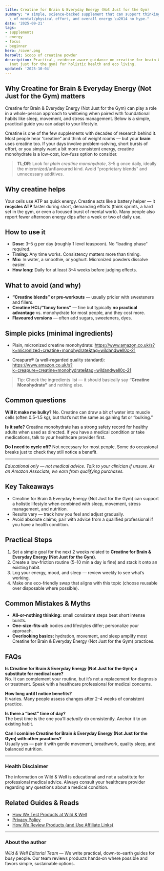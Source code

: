 ```yaml
---
title: Creatine for Brain & Everyday Energy (Not Just for the Gym)
summary: "A simple, science-backed supplement that can support thinking, short bursts\
  \ of mental/physical effort, and overall energy \u2014 no hype."
date: '2025-09-21'
tags:
- supplements
- energy
- focus
- beginner
hero: /cover.png
heroAlt: Scoop of creatine powder
description: Practical, evidence-aware guidance on creatine for brain & everyday energy
  (not just for the gym) for holistic health and eco living.
updated: '2025-10-04'
---
```


## Why Creatine for Brain & Everyday Energy (Not Just for the Gym) matters
Creatine for Brain & Everyday Energy (Not Just for the Gym) can play a role in a whole-person approach to wellbeing when paired with foundational habits like sleep, movement, and stress management. Below is a simple, practical guide you can adapt to your lifestyle.

Creatine is one of the few supplements with decades of research behind it. Most people hear “creatine” and think of weight rooms — but your **brain** uses creatine too. If your days involve problem-solving, short bursts of effort, or you simply want a bit more consistent energy, creatine monohydrate is a low-cost, low-fuss option to consider.

> **TL;DR**: Look for *plain creatine monohydrate*, 3–5 g once daily, ideally the micronized/unflavoured kind. Avoid “proprietary blends” and unnecessary additives.

## Why creatine helps
Your cells use ATP as quick energy. Creatine acts like a battery helper — it **recycles ATP** faster during short, demanding efforts (think sprints, a hard set in the gym, or even a focused burst of mental work). Many people also report fewer afternoon energy dips after a week or two of daily use.

## How to use it
- **Dose:** 3–5 g per day (roughly 1 level teaspoon). No “loading phase” required.
- **Timing:** Any time works. Consistency matters more than timing.
- **Mix:** In water, a smoothie, or yoghurt. Micronized powders dissolve easier.
- **How long:** Daily for at least 3–4 weeks before judging effects.

## What to avoid (and why)
- **“Creatine blends” or pre-workouts** — usually pricier with sweeteners and fillers.
- **Creatine HCL/“fancy forms”** — fine but typically **no practical advantage** vs. monohydrate for most people, and they cost more.
- **Flavoured versions** — often add sugars, sweeteners, dyes.

## Simple picks (minimal ingredients)
- Plain, micronized creatine monohydrate:
  https://www.amazon.co.uk/s?k=micronized+creatine+monohydrate&tag=wildandwell0c-21

- Creapure® (a well-regarded quality standard):
  https://www.amazon.co.uk/s?k=creapure+creatine+monohydrate&tag=wildandwell0c-21

> Tip: Check the ingredients list — it should basically say **“Creatine Monohydrate”** and nothing else.

## Common questions
**Will it make me bulky?**
No. Creatine can draw a bit of water into muscle cells (often 0.5–1.5 kg), but that’s not the same as gaining fat or “bulking.”

**Is it safe?**
Creatine monohydrate has a strong safety record for healthy adults when used as directed. If you have a medical condition or take medications, talk to your healthcare provider first.

**Do I need to cycle off?**
Not necessary for most people. Some do occasional breaks just to check they still notice a benefit.

---

*Educational only — not medical advice. Talk to your clinician if unsure.*
*As an Amazon Associate, we earn from qualifying purchases.*

## Key Takeaways
- Creatine for Brain & Everyday Energy (Not Just for the Gym) can support a holistic lifestyle when combined with sleep, movement, stress management, and nutrition.
- Results vary — track how you feel and adjust gradually.
- Avoid absolute claims; pair with advice from a qualified professional if you have a health condition.


## Practical Steps
1. Set a simple goal for the next 2 weeks related to **Creatine for Brain & Everyday Energy (Not Just for the Gym)**.
2. Create a low-friction routine (5–10 min a day is fine) and stack it onto an existing habit.
3. Log your energy, mood, and sleep — review weekly to see what’s working.
4. Make one eco-friendly swap that aligns with this topic (choose reusable over disposable where possible).


## Common Mistakes & Myths
- **All-or-nothing thinking:** small consistent steps beat short intense bursts.
- **One-size-fits-all:** bodies and lifestyles differ; personalize your approach.
- **Overlooking basics:** hydration, movement, and sleep amplify most Creatine for Brain & Everyday Energy (Not Just for the Gym) practices.


## FAQs
**Is Creatine for Brain & Everyday Energy (Not Just for the Gym) a substitute for medical care?**  
No. It can complement your routine, but it’s not a replacement for diagnosis or treatment. Speak with a healthcare professional for medical concerns.

**How long until I notice benefits?**  
It varies. Many people assess changes after 2–4 weeks of consistent practice.

**Is there a “best” time of day?**  
The best time is the one you’ll *actually* do consistently. Anchor it to an existing habit.

**Can I combine Creatine for Brain & Everyday Energy (Not Just for the Gym) with other practices?**  
Usually yes — pair it with gentle movement, breathwork, quality sleep, and balanced nutrition.


---

### Health Disclaimer
The information on Wild & Well is educational and not a substitute for professional medical advice. Always consult your healthcare provider regarding any questions about a medical condition.


## Related Guides & Reads
- [How We Test Products at Wild & Well](../blog/how-we-test-products.mdx)
- [Privacy Policy](../../pages/privacy.mdx)
- [How We Review Products (and Use Affiliate Links)](../blog/how-we-review-products.md)

---

### About the author
*Wild & Well Editorial Team* — We write practical, down-to-earth guides for busy people. Our team reviews products hands‑on where possible and favors simple, sustainable options.
